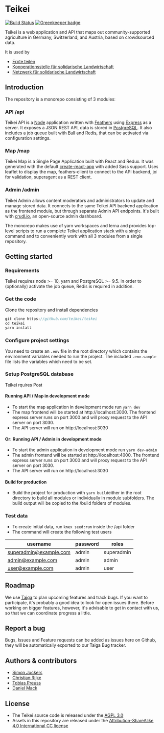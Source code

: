 # Teikei

[![Build Status](https://travis-ci.com/teikei/teikei.svg?branch=master)](https://travis-ci.com/teikei/teikei) [![Greenkeeper badge](https://badges.greenkeeper.io/teikei/teikei.svg)](https://greenkeeper.io/)

Teikei is a web application and API that maps out community-supported agriculture in Germany, Switzerland, and Austria, based on crowdsourced data.

It is used by

- [Ernte teilen](https://ernte-teilen.org)
- [Kooperationsstelle für solidarische Landwirtschaft](https://www.solawi.ch)
- [Netzwerk für solidarische Landwirtschaft](https://www.solidarische-landwirtschaft.org)

## Introduction

The repository is a monorepo consisting of 3 modules:

### API /api

Teikei API is a [Node](https://nodejs.org/en/) application written with [Feathers](https://feathersjs.com/) using [Express](https://expressjs.com/) as a server. It exposes a JSON REST API, data is stored in [PostgreSQL](https://www.postgresql.org/). It also includes a job queue built with [Bull](https://github.com/OptimalBits/bull) and [Redis](https://redis.io/), that can be activated via configuration settings.

### Map /map

Teikei Map is a Single Page Application built with React and Redux. It was generated with the default [create-react-app](https://github.com/facebook/create-react-app) with added Sass support. Uses leaflet to display the map, feathers-client to connect to the API backend, joi for validation, superagent as a REST client.

### Admin /admin

Teikei Admin allows content moderators and administrators to update and manage stored data. It connects to the same Teikei API backend application as the frontend module, but through separate Admin API endpoints. It's built with [crudl.io](https://crudl.io/), an open-source admin dashboard.

The monorepo makes use of yarn workspaces and lerna and provides top-level scripts to run a complete Teikei application stack with a single command and to conveniently work with all 3 modules from a single repository.

## Getting started

### Requirements

Teikei requires node >= 10, yarn and PostgreSQL >= 9.5. In order to (optionally) activate the job queue, Redis is required in addition.

### Get the code

Clone the repository and install dependencies

```javascript
git clone https://github.com/teikei/teikei
cd teikei
yarn install
```

### Configure project settings

You need to create an `.env` file in the root directory which contains the environment variables needed to run the project. The included `.env.sample` file lists the variables which need to be set.

### Setup PostgreSQL database

Teikei rquires Post

#### Running API / Map in development mode

- To start the map application in development mode run `yarn dev`
- The map frontend will be started at http://localhost:3000. The frontend express server runs on port 3000 and will proxy request to the API server on port 3030.
- The API server will run on http://localhost:3030

#### Or: Running API / Admin in development mode

- To start the admin application in development mode run `yarn dev-admin`
- The admin frontend will be started at http://localhost:4000. The frontend express server runs on port 3000 and will proxy request to the API server on port 3030.
- The API server will run on http://localhost:3030

#### Build for production

- Build the project for production with `yarn build`either in the root directory to build all modules or individually in module subfolders. The build output will be copied to the /build folders of modules.

### Test data

- To create initial data, run `knex seed:run` inside the /api folder
- The command will create the following test users

| username               | password | roles      |
| ---------------------- | -------- | ---------- |
| superadmin@example.com | admin    | superadmin |
| admin@example.com      | admin    | admin      |
| user@example.com       | admin    | user       |

## Roadmap

We use [Taiga](https://tree.taiga.io/project/sjockers-teikeinext/kanban) to plan upcoming features and track bugs. If you want to participate, it's probably a good idea to look for open issues there. Before working on bigger features, however, it's advisable to get in contact with us, so that we can coordinate progress a little.

## Report a bug

Bugs, Issues and Feature requests can be added as issues here on Github, they will be automatically exported to our Taiga Bug tracker.

## Authors & contributors

- [Simon Jockers](https://github.com/sjockers)
- [Christian Rijke](https://github.com/crijke)
- [Tobias Preuss](https://github.com/johnjohndoe)
- [Daniel Mack](https://github.com/zonque)

## License

- The Teikei source code is released under the [AGPL 3.0](https://www.gnu.org/licenses/agpl-3.0.html)
- Assets in this repository are released under the [Attribution-ShareAlike 4.0 International CC license](http://creativecommons.org/licenses/by-sa/4.0/)
